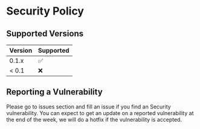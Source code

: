 # Security Policy

## Supported Versions

| Version | Supported          |
| ------- | ------------------ |
| 0.1.x   | :white_check_mark: |
| < 0.1   | :x:                |

## Reporting a Vulnerability

Please go to issues section and fill an issue if you find an Security vulnerability. You can expect to get an update on a
reported vulnerability at the end of the week, we will do a hotfix if the vulnerability is accepted.
